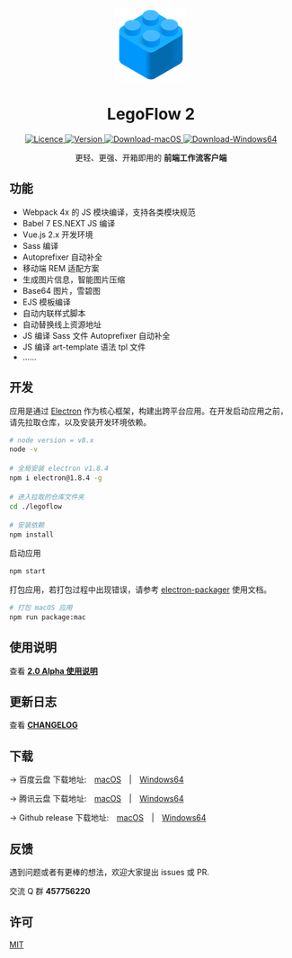 <p align="center">
    <a href="">
        <img alt="Logo" src="./icon/logo@128.png" />
    </a>
</p>

<h1 align="center"> LegoFlow 2 </h1>

<p align="center">
    <a href="https://opensource.org/licenses/MIT">
        <img alt="Licence" src="https://img.shields.io/badge/license-MIT-green.svg" />
    </a>
    <a href="">
        <img alt="Version" src="https://img.shields.io/badge/version-2.0-blue.svg" />
    </a>
    <a href="https://pan.baidu.com/s/14FfASsJdxl7DferqFiAChA" target="_blank">
        <img alt="Download-macOS" src="https://img.shields.io/badge/download-macOS-brightgreen.svg" />
    </a>
    <a href="https://pan.baidu.com/s/175FclQZBOETpHp5F7sf1GQ" target="_blank">
        <img alt="Download-Windows64" src="https://img.shields.io/badge/download-Windows64-brightgreen.svg" />
    </a>
</p>

<p align="center">
    更轻、更强、开箱即用的 <strong>前端工作流客户端</strong>
</p>

## 功能

* Webpack 4x 的 JS 模块编译，支持各类模块规范
* Babel 7 ES.NEXT JS 编译
* Vue.js 2.x 开发环境
* Sass 编译
* Autoprefixer 自动补全
* 移动端 REM 适配方案
* 生成图片信息，智能图片压缩
* Base64 图片，雪碧图
* EJS 模板编译
* 自动内联样式脚本
* 自动替换线上资源地址
* JS 编译 Sass 文件 Autoprefixer 自动补全
* JS 编译 art-template 语法 tpl 文件
* ......

## 开发

应用是通过 [Electron](https://github.com/electron/electron) 作为核心框架，构建出跨平台应用。在开发启动应用之前，请先拉取仓库，以及安装开发环境依赖。

```sh
# node version = v8.x
node -v

# 全局安装 electron v1.8.4
npm i electron@1.8.4 -g

# 进入拉取的仓库文件夹
cd ./legoflow

# 安装依赖
npm install
```

启动应用

```sh
npm start
```

打包应用，若打包过程中出现错误，请参考 [electron-packager](https://github.com/electron-userland/electron-packager) 使用文档。

```sh
# 打包 macOS 应用
npm run package:mac
```

## 使用说明

查看 **[2.0 Alpha 使用说明](https://github.com/legoflow/legoflow/issues/12)**

## 更新日志

查看 **[CHANGELOG](https://github.com/legoflow/legoflow/blob/2.x/CHANGELOG.md)**

## 下载

→ 百度云盘 下载地址:&emsp;[macOS](https://pan.baidu.com/s/14FfASsJdxl7DferqFiAChA)&emsp;|&emsp;[Windows64](https://pan.baidu.com/s/175FclQZBOETpHp5F7sf1GQ)

→ 腾讯云盘 下载地址:&emsp;[macOS](https://lilijialiang.com/legoflow/2/download/LegoFlow-2-macOS.dmg)&emsp;|&emsp;[Windows64](https://lilijialiang.com/legoflow/2/download/LegoFlow-2-Windows-64.rar)

→ Github release 下载地址:&emsp;[macOS](https://github.com/legoflow/legoflow/releases)&emsp;|&emsp;[Windows64](https://github.com/legoflow/legoflow/releases)

## 反馈

遇到问题或者有更棒的想法，欢迎大家提出 issues 或 PR.

交流 Q 群 **457756220**

## 许可

[MIT](./LICENSE)
